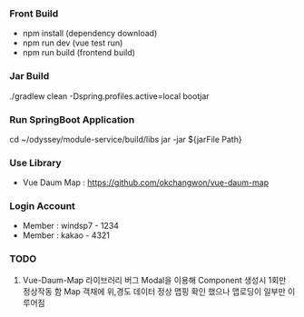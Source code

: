 ### Front Build
- npm install (dependency download)
- npm run dev  (vue test run)
- npm run build (frontend build)

### Jar Build
./gradlew clean -Dspring.profiles.active=local bootjar

### Run SpringBoot Application
cd ~/odyssey/module-service/build/libs
jar -jar ${jarFile Path}

### Use Library
- Vue Daum Map : https://github.com/okchangwon/vue-daum-map

### Login Account
- Member : windsp7 - 1234
- Member : kakao - 4321

### TODO 
1. Vue-Daum-Map 라이브러리 버그
Modal을 이용해 Component 생성시 1회만 정상작동 함 Map 객채에 위,경도 데이터 정상 맵핑 확인 했으나 맵로딩이 일부만 이루어짐 

